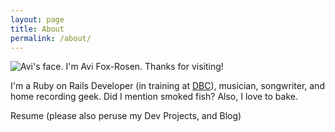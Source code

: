 ```yaml
---
layout: page
title: About
permalink: /about/
---
```


<!-- Insert photo and float right -->

<img id="pretty_punim" src="../images/low_res_face.jpg" alt="Avi's face.">
I'm Avi Fox-Rosen. Thanks for visiting!

I'm a Ruby on Rails Developer (in training at <a href="http://devbootcamp.com/">DBC</a>), musician, songwriter, and home recording geek. Did I mention smoked fish? Also, I love to bake. 

Resume (please also peruse my Dev Projects, and Blog)

<!-- 
This is the base Jekyll theme. You can find out more info about customizing your Jekyll theme, as well as basic Jekyll usage documentation at [jekyllrb.com](http://jekyllrb.com/)

You can find the source code for the Jekyll new theme at: [github.com/jglovier/jekyll-new](https://github.com/jglovier/jekyll-new)

You can find the source code for Jekyll at [github.com/jekyll/jekyll](https://github.com/jekyll/jekyll)
 -->